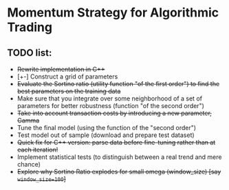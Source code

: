 # Momentum Strategy for Algorithmic Trading

## TODO list:

- ~~Rewrite implementation in C++~~
- [+-] Construct a grid of parameters
- ~~Evaluate the Sortino ratio (utility function "of the first order") to find the best parameters on the training data~~
- Make sure that you integrate over some neighborhood of a set of parameters for better robustness (function "of the second order")
- ~~Take into account transaction costs by introducing a new parameter, Gamma~~
- Tune the final model (using the function of the "second order")
- Test model out of sample (download and prepare test dataset)
- ~~Quick fix for C++ version: parse data before fine-tuning rather than at each iteration!~~
- Implement statistical tests (to distinguish between a real trend and mere chance)
- ~~Explore why Sortino Ratio explodes for small omega (window_size) [say ```window_size=100```]~~
